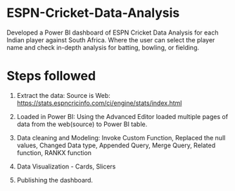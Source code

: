 # ESPN-Cricket-Data-Analysis

Developed a Power BI dashboard of ESPN Cricket Data Analysis for each Indian player against South Africa. Where the user can select the player name and check in-depth analysis for batting, bowling, or fielding.

# Steps followed
1. Extract the data:
   Source is Web: https://stats.espncricinfo.com/ci/engine/stats/index.html

2. Loaded in Power BI:
   Using the Advanced Editor loaded multiple pages of data from the web(source) to Power BI table.
   
4. Data cleaning and Modeling:
   Invoke Custom Function,
   Replaced the null values, Changed Data type, Appended Query, Merge Query,
   Related function, RANKX function
  
6. Data Visualization - Cards, Slicers
   
7. Publishing the dashboard.

